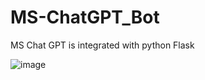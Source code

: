 # MS-ChatGPT_Bot
MS Chat GPT is integrated with python Flask


![image](https://github.com/munnasarfraz/MS-ChatGPT_Bot/assets/48948089/da7dd1c2-a849-47f5-8375-c12f2a9cdb4a)


